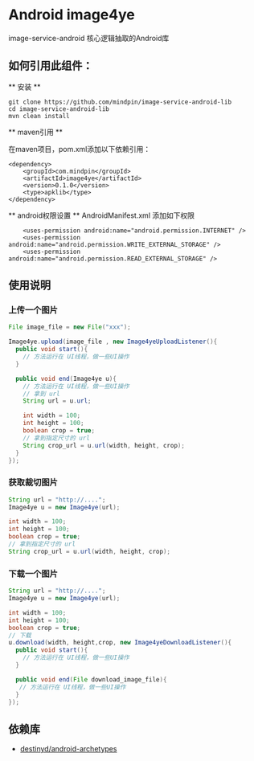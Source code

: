 Android image4ye
============
image-service-android 核心逻辑抽取的Android库

如何引用此组件：
-------------
** 安装 **

```
git clone https://github.com/mindpin/image-service-android-lib
cd image-service-android-lib
mvn clean install
```

** maven引用 **

在maven项目，pom.xml添加以下依赖引用：

```
<dependency>
    <groupId>com.mindpin</groupId>
    <artifactId>image4ye</artifactId>
    <version>0.1.0</version>
    <type>apklib</type>
</dependency>
```

** android权限设置 **
AndroidManifest.xml 添加如下权限
```
    <uses-permission android:name="android.permission.INTERNET" />
    <uses-permission android:name="android.permission.WRITE_EXTERNAL_STORAGE" />
    <uses-permission android:name="android.permission.READ_EXTERNAL_STORAGE" />
```

使用说明
---------------------
### 上传一个图片

```java
File image_file = new File("xxx");

Image4ye.upload(image_file , new Image4yeUploadListener(){
  public void start(){
    // 方法运行在 UI线程，做一些UI操作
  }

  public void end(Image4ye u){
    // 方法运行在 UI线程，做一些UI操作
    // 拿到 url
    String url = u.url;

    int width = 100;
    int height = 100;
    boolean crop = true;
    // 拿到指定尺寸的 url
    String crop_url = u.url(width, height, crop);
  }
});
```

### 获取裁切图片

```java
String url = "http://....";
Image4ye u = new Image4ye(url);

int width = 100;
int height = 100;
boolean crop = true;
// 拿到指定尺寸的 url
String crop_url = u.url(width, height, crop);
```

### 下载一个图片

```java
String url = "http://....";
Image4ye u = new Image4ye(url);

int width = 100;
int height = 100;
boolean crop = true;
// 下载
u.download(width, height,crop, new Image4yeDownloadListener(){
  public void start(){
    // 方法运行在 UI线程，做一些UI操作
  }

  public void end(File download_image_file){
   // 方法运行在 UI线程，做一些UI操作
  }
});
```


依赖库
---------------------
* [destinyd/android-archetypes][android-archetypes]


[android-archetypes]: https://github.com/destinyd/android-archetypes
